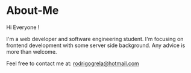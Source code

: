 # About-Me

Hi Everyone !

 I'm a web developer and software engineering student. I'm focusing on frontend development with some server side background. Any advice is more than welcome.
 
 Feel free to contact me at: rodrigogrela@hotmail.com
 
 
